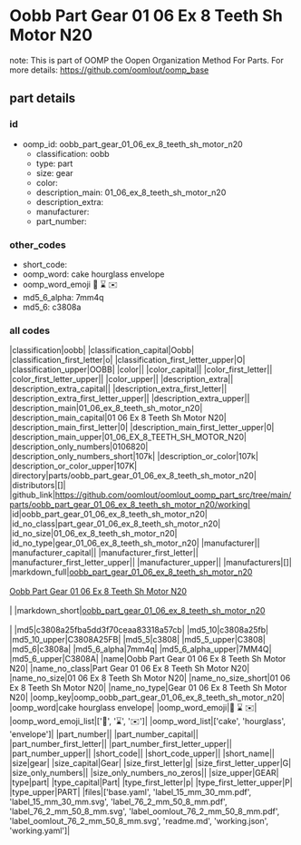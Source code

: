 # Oobb Part Gear 01 06 Ex 8 Teeth Sh Motor N20  

note: This is part of OOMP the Oopen Organization Method For Parts. For more details: https://github.com/oomlout/oomp_base

##  part details





### id
* oomp_id: oobb_part_gear_01_06_ex_8_teeth_sh_motor_n20
  * classification: oobb
  * type: part
  * size: gear
  * color: 
  * description_main: 01_06_ex_8_teeth_sh_motor_n20
  * description_extra: 
  * manufacturer: 
  * part_number: 

### other_codes
* short_code: 
* oomp_word: cake hourglass envelope
* oomp_word_emoji :cake: :hourglass: :envelope:
* md5_6_alpha: 7mm4q
* md5_6: c3808a

### all codes 
|classification|oobb|
|classification_capital|Oobb|
|classification_first_letter|o|
|classification_first_letter_upper|O|
|classification_upper|OOBB|
|color||
|color_capital||
|color_first_letter||
|color_first_letter_upper||
|color_upper||
|description_extra||
|description_extra_capital||
|description_extra_first_letter||
|description_extra_first_letter_upper||
|description_extra_upper||
|description_main|01_06_ex_8_teeth_sh_motor_n20|
|description_main_capital|01 06 Ex 8 Teeth Sh Motor N20|
|description_main_first_letter|0|
|description_main_first_letter_upper|0|
|description_main_upper|01_06_EX_8_TEETH_SH_MOTOR_N20|
|description_only_numbers|0106820|
|description_only_numbers_short|107k|
|description_or_color|107k|
|description_or_color_upper|107K|
|directory|parts/oobb_part_gear_01_06_ex_8_teeth_sh_motor_n20|
|distributors|[]|
|github_link|https://github.com/oomlout/oomlout_oomp_part_src/tree/main/parts/oobb_part_gear_01_06_ex_8_teeth_sh_motor_n20/working|
|id|oobb_part_gear_01_06_ex_8_teeth_sh_motor_n20|
|id_no_class|part_gear_01_06_ex_8_teeth_sh_motor_n20|
|id_no_size|01_06_ex_8_teeth_sh_motor_n20|
|id_no_type|gear_01_06_ex_8_teeth_sh_motor_n20|
|manufacturer||
|manufacturer_capital||
|manufacturer_first_letter||
|manufacturer_first_letter_upper||
|manufacturer_upper||
|manufacturers|[]|
|markdown_full|[oobb_part_gear_01_06_ex_8_teeth_sh_motor_n20](https://github.com/oomlout/oomlout_oomp_part_src/tree/main/parts/oobb_part_gear_01_06_ex_8_teeth_sh_motor_n20/working)<br>[](https://github.com/oomlout/oomlout_oomp_part_src/tree/main/parts/oobb_part_gear_01_06_ex_8_teeth_sh_motor_n20/working)<br>[Oobb Part Gear 01 06 Ex 8 Teeth Sh Motor N20](https://github.com/oomlout/oomlout_oomp_part_src/tree/main/parts/oobb_part_gear_01_06_ex_8_teeth_sh_motor_n20/working)<br><br>|
|markdown_short|[oobb_part_gear_01_06_ex_8_teeth_sh_motor_n20](https://github.com/oomlout/oomlout_oomp_part_src/tree/main/parts/oobb_part_gear_01_06_ex_8_teeth_sh_motor_n20/working)<br><br>|
|md5|c3808a25fba5dd3f70ceaa83318a57cb|
|md5_10|c3808a25fb|
|md5_10_upper|C3808A25FB|
|md5_5|c3808|
|md5_5_upper|C3808|
|md5_6|c3808a|
|md5_6_alpha|7mm4q|
|md5_6_alpha_upper|7MM4Q|
|md5_6_upper|C3808A|
|name|Oobb Part Gear 01 06 Ex 8 Teeth Sh Motor N20|
|name_no_class|Part Gear 01 06 Ex 8 Teeth Sh Motor N20|
|name_no_size|01 06 Ex 8 Teeth Sh Motor N20|
|name_no_size_short|01 06 Ex 8 Teeth Sh Motor N20|
|name_no_type|Gear 01 06 Ex 8 Teeth Sh Motor N20|
|oomp_key|oomp_oobb_part_gear_01_06_ex_8_teeth_sh_motor_n20|
|oomp_word|cake hourglass envelope|
|oomp_word_emoji|:cake: :hourglass: :envelope:|
|oomp_word_emoji_list|[':cake:', ':hourglass:', ':envelope:']|
|oomp_word_list|['cake', 'hourglass', 'envelope']|
|part_number||
|part_number_capital||
|part_number_first_letter||
|part_number_first_letter_upper||
|part_number_upper||
|short_code||
|short_code_upper||
|short_name||
|size|gear|
|size_capital|Gear|
|size_first_letter|g|
|size_first_letter_upper|G|
|size_only_numbers||
|size_only_numbers_no_zeros||
|size_upper|GEAR|
|type|part|
|type_capital|Part|
|type_first_letter|p|
|type_first_letter_upper|P|
|type_upper|PART|
|files|['base.yaml', 'label_15_mm_30_mm.pdf', 'label_15_mm_30_mm.svg', 'label_76_2_mm_50_8_mm.pdf', 'label_76_2_mm_50_8_mm.svg', 'label_oomlout_76_2_mm_50_8_mm.pdf', 'label_oomlout_76_2_mm_50_8_mm.svg', 'readme.md', 'working.json', 'working.yaml']|
